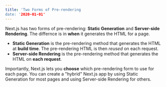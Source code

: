 ```yaml
---
title: 'Two Forms of Pre-rendering
date: '2020-01-01'
---
```


Next.js has two forms of pre-rendering: **Static Generation** and **Server-side Rendering**. The differnce is in **when** it generates the HTML for a page.

- **Static Generation** is the pre-rendering method that generates the HTML at **build time**. The pre-rendering HTML is then _reused_ on each request.
- **Server-side Rendering** is the pre-rendering method that generates the HTML on **each request**.

Importantly, Next.js lets you **choose** which pre-rendering form to use for each page. You can create a "hybrid" Next.js app by using Static Generation for most pages and using Server-side Rendering for others.
